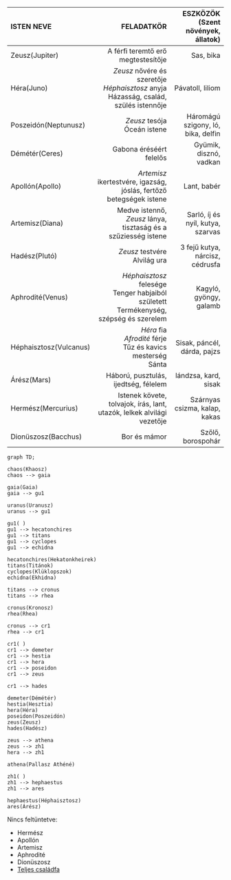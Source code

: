 
| ISTEN NEVE             |                                                                                 FELADATKÖR | ESZKÖZÖK<br>(Szent növények, állatok) |
| :--------------------- | -----------------------------------------------------------------------------------------: | ------------------------------------: |
| Zeusz(Jupiter)         |                                                         A férfi teremtő erő megtestesítője |                             Sas, bika |
| Héra(Juno)             |  *Zeusz* nővére és szeretője<br>*Héphaisztosz* anyja<br>Házasság, család, szülés istennője |                      Pávatoll, liliom |
| Poszeidón(Neptunusz)   |                                                             *Zeusz* tesója<br>Óceán istene |    Háromágú szigony, ló, bika, delfin |
| Démétér(Ceres)         |                                                                    Gabona éréséért felelős |                Gyümik, disznó, vadkan |
| Apollón(Apollo)        |                        *Artemisz* ikertestvére, igazság, jóslás, fertőző betegségek istene |                           Lant, babér |
| Artemisz(Diana)        |                             Medve istennő, *Zeusz* lánya, tisztaság és a szűziesség istene |     Sarló, íj és nyíl, kutya, szarvas |
| Hadész(Plutó)          |                                                            *Zeusz* testvére<br>Alvilág ura |       3 fejű kutya, nárcisz, cédrusfa |
| Aphrodité(Venus)       | *Héphaisztosz* felesége<br>Tenger habjaiból született<br>Termékenység, szépség és szerelem |                Kagyló, gyöngy, galamb |
| Héphaisztosz(Vulcanus) |                         *Héra* fia<br>*Afrodité* férje<br>Tűz és kavics mesterség<br>Sánta |           Sisak, páncél, dárda, pajzs |
| Árész(Mars)            |                                                       Háború, pusztulás, ijedtség, félelem |                  lándzsa, kard, sisak |
| Hermész(Mercurius)     |                     Istenek követe, tolvajok, írás, lant, utazók, lelkek alvilági vezetője |         Szárnyas csizma, kalap, kakas |
| Dionüszosz(Bacchus)    |                                                                               Bor és mámor |                     Szőlő, borospohár |
```mermaid
graph TD;

chaos(Khaosz)
chaos --> gaia

gaia(Gaia)
gaia --> gu1

uranus(Uranusz)
uranus --> gu1

gu1( )
gu1 --> hecatonchires
gu1 --> titans
gu1 --> cyclopes
gu1 --> echidna

hecatonchires(Hekatonkheirek)
titans(Titánok)
cyclopes(Klüklopszok)
echidna(Ekhidna)

titans --> cronus
titans --> rhea

cronus(Kronosz)
rhea(Rhea)

cronus --> cr1
rhea --> cr1

cr1( )
cr1 --> demeter
cr1 --> hestia
cr1 --> hera
cr1 --> poseidon
cr1 --> zeus

cr1 --> hades

demeter(Démétér)
hestia(Hesztia)
hera(Héra)
poseidon(Poszeidón)
zeus(Zeusz)
hades(Hadész)

zeus --> athena
zeus --> zh1
hera --> zh1

athena(Pallasz Athéné)

zh1( )
zh1 --> hephaestus
zh1 --> ares

hephaestus(Héphaisztosz)
ares(Árész)

```
Nincs feltüntetve: 
- Hermész
- Apollón
- Artemisz
- Aphrodité
- Dionüszosz
- [Teljes családfa](https://en.wikipedia.org/wiki/Family_tree_of_the_Greek_gods)
